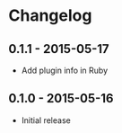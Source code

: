 # Changelog

## 0.1.1 - 2015-05-17
- Add plugin info in Ruby

## 0.1.0 - 2015-05-16
- Initial release
